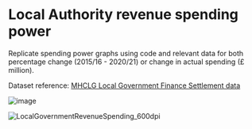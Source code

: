 # Local Authority revenue spending power

Replicate spending power graphs using code and relevant data for both percentage change (2015/16 - 2020/21) or change in actual spending (£ million).

Dataset reference: [MHCLG Local Government Finance Settlement data](https://www.gov.uk/government/collections/final-local-government-finance-settlement-england-2021-to-2022)

![image](https://user-images.githubusercontent.com/57355504/131139114-3ae3768c-8537-400b-b12d-e968cb3abfe2.png)

![LocalGovernmentRevenueSpending_600dpi](https://user-images.githubusercontent.com/57355504/131138753-aa6bafef-38b7-4bf8-b342-7c1b3587b159.jpg)
